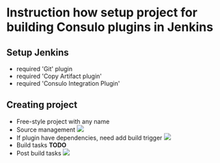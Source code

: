 # Instruction how setup project for building Consulo plugins in Jenkins

## Setup Jenkins
 * required 'Git' plugin
 * required 'Copy Artifact plugin'
 * required 'Consulo Integration Plugin'

## Creating project
 * Free-style project with any name
 * Source management
   ![](http://klikr.org/ace234c46d9e61d8c4364431c5b0.png)
 * If plugin have dependencies, need add build trigger
   ![](http://klikr.org/6f1d0ad09224a8f6a1409b93d85b.png)
 * Build tasks **TODO**
 * Post build tasks
   ![](http://klikr.org/4d2fc1be1c886fa0a69a9f3cb66a.png)
